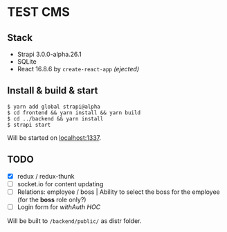 # TEST CMS

## Stack
- Strapi 3.0.0-alpha.26.1
- SQLite
- React 16.8.6 by `create-react-app` _(ejected)_

## Install & build & start
```
$ yarn add global strapi@alpha
$ cd frontend && yarn install && yarn build
$ cd ../backend && yarn install
$ strapi start
```

Will be started on [localhost:1337](http://localhost:1337/).

## TODO
- [x] redux / redux-thunk
- [ ] socket.io for content updating
- [ ] Relations: employee / boss | Ability to select the boss for the employee (for the **boss** role only?)
- [ ] Login form for _withAuth HOC_

Will be built to `/backend/public/` as distr folder.
